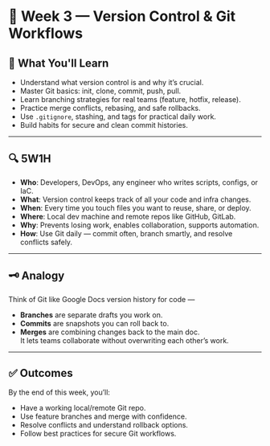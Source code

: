 # 📅 Week 3 — Version Control & Git Workflows

## 🎯 What You'll Learn

- Understand what version control is and why it’s crucial.
- Master Git basics: init, clone, commit, push, pull.
- Learn branching strategies for real teams (feature, hotfix, release).
- Practice merge conflicts, rebasing, and safe rollbacks.
- Use `.gitignore`, stashing, and tags for practical daily work.
- Build habits for secure and clean commit histories.

---

## 🔍 5W1H

- **Who**: Developers, DevOps, any engineer who writes scripts, configs, or IaC.
- **What**: Version control keeps track of all your code and infra changes.
- **When**: Every time you touch files you want to reuse, share, or deploy.
- **Where**: Local dev machine and remote repos like GitHub, GitLab.
- **Why**: Prevents losing work, enables collaboration, supports automation.
- **How**: Use Git daily — commit often, branch smartly, and resolve conflicts safely.

---

## 🗝️ Analogy

Think of Git like Google Docs version history for code —  
- **Branches** are separate drafts you work on.  
- **Commits** are snapshots you can roll back to.  
- **Merges** are combining changes back to the main doc.  
It lets teams collaborate without overwriting each other’s work.

---

## ✅ Outcomes

By the end of this week, you’ll:
- Have a working local/remote Git repo.
- Use feature branches and merge with confidence.
- Resolve conflicts and understand rollback options.
- Follow best practices for secure Git workflows.
